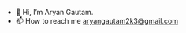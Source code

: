 - 👋 Hi, I’m Aryan Gautam.
- 📫 How to reach me aryangautam2k3@gmail.com

<!---
aryangtm/aryangtm is a ✨ special ✨ repository because its `README.md` (this file) appears on your GitHub profile.
You can click the Preview link to take a look at your changes.
--->
